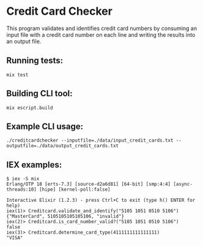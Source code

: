 # Credit Card Checker

This program validates and identifies credit card numbers by consuming an input file with a credit card number on each line and writing the results into an output file.

## Running tests:
```
mix test
```

## Building CLI tool:
```
mix escript.build
```

## Example CLI usage:
```
./creditcardchecker --inputfile=./data/input_credit_cards.txt --outputfile=./data/output_credit_cards.txt
```

## IEX examples:
```
$ iex -S mix
Erlang/OTP 18 [erts-7.3] [source-d2a6d81] [64-bit] [smp:4:4] [async-threads:10] [hipe] [kernel-poll:false]

Interactive Elixir (1.2.3) - press Ctrl+C to exit (type h() ENTER for help)
iex(1)> Creditcard.validate_and_identify("5105 1051 0510 5106")
{"MasterCard", 5105105105105106, "invalid"}
iex(2)> Creditcard.is_card_number_valid?("5105 1051 0510 5106")
false
iex(3)> Creditcard.determine_card_type(4111111111111111)
"VISA"
```
